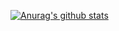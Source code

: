 [![Anurag's github stats](https://github-readme-stats.vercel.app/api?username=xiaoyou66)](https://github.com/anuraghazra/github-readme-stats)


<!--
**xiaoyou66/xiaoyou66** is a ✨ _special_ ✨ repository because its `README.md` (this file) appears on your GitHub profile.

Here are some ideas to get you started:

- 🔭 I’m currently working on ...
- 🌱 I’m currently learning ...
- 👯 I’m looking to collaborate on ...
- 🤔 I’m looking for help with ...
- 💬 Ask me about ...
- 📫 How to reach me: ...
- 😄 Pronouns: ...
- ⚡ Fun fact: ...
-->
